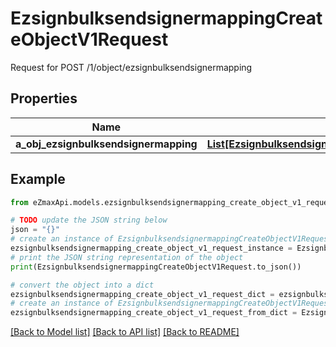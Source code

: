 # EzsignbulksendsignermappingCreateObjectV1Request

Request for POST /1/object/ezsignbulksendsignermapping

## Properties

Name | Type | Description | Notes
------------ | ------------- | ------------- | -------------
**a_obj_ezsignbulksendsignermapping** | [**List[EzsignbulksendsignermappingRequestCompound]**](EzsignbulksendsignermappingRequestCompound.md) |  | 

## Example

```python
from eZmaxApi.models.ezsignbulksendsignermapping_create_object_v1_request import EzsignbulksendsignermappingCreateObjectV1Request

# TODO update the JSON string below
json = "{}"
# create an instance of EzsignbulksendsignermappingCreateObjectV1Request from a JSON string
ezsignbulksendsignermapping_create_object_v1_request_instance = EzsignbulksendsignermappingCreateObjectV1Request.from_json(json)
# print the JSON string representation of the object
print(EzsignbulksendsignermappingCreateObjectV1Request.to_json())

# convert the object into a dict
ezsignbulksendsignermapping_create_object_v1_request_dict = ezsignbulksendsignermapping_create_object_v1_request_instance.to_dict()
# create an instance of EzsignbulksendsignermappingCreateObjectV1Request from a dict
ezsignbulksendsignermapping_create_object_v1_request_from_dict = EzsignbulksendsignermappingCreateObjectV1Request.from_dict(ezsignbulksendsignermapping_create_object_v1_request_dict)
```
[[Back to Model list]](../README.md#documentation-for-models) [[Back to API list]](../README.md#documentation-for-api-endpoints) [[Back to README]](../README.md)


